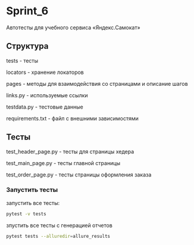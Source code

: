 # Sprint_6
Автотесты для учебного сервиса «Яндекс.Самокат»

## Структура
tests - тесты

locators - хранение локаторов

pages - методы для взаимодействия со страницами и описание шагов

links.py - используемые ссылки

testdata.py - тестовые данные

requirements.txt - файл с внешними зависимостями

## Тесты
test_header_page.py - тесты для страницы хедера

test_main_page.py - тесты главной страницы

test_order_page.py - тесты страницы оформления заказа



### Запустить тесты
запустить все тесты:
```bash
pytest -v tests
```
зпустить все тесты с генерацией отчетов
```bash
pytest tests --alluredir=allure_results 
```
